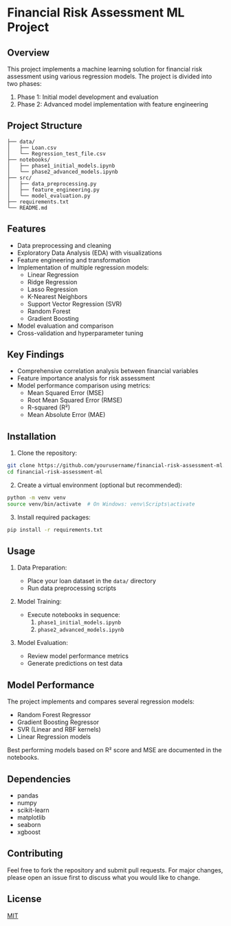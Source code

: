 # Financial Risk Assessment ML Project

## Overview
This project implements a machine learning solution for financial risk assessment using various regression models. The project is divided into two phases:
1. Phase 1: Initial model development and evaluation
2. Phase 2: Advanced model implementation with feature engineering

## Project Structure
```
├── data/
│   ├── Loan.csv
│   └── Regression_test_file.csv
├── notebooks/
│   ├── phase1_initial_models.ipynb
│   └── phase2_advanced_models.ipynb
├── src/
│   ├── data_preprocessing.py
│   ├── feature_engineering.py
│   └── model_evaluation.py
├── requirements.txt
└── README.md
```

## Features
- Data preprocessing and cleaning
- Exploratory Data Analysis (EDA) with visualizations
- Feature engineering and transformation
- Implementation of multiple regression models:
  - Linear Regression
  - Ridge Regression
  - Lasso Regression
  - K-Nearest Neighbors
  - Support Vector Regression (SVR)
  - Random Forest
  - Gradient Boosting
- Model evaluation and comparison
- Cross-validation and hyperparameter tuning

## Key Findings
- Comprehensive correlation analysis between financial variables
- Feature importance analysis for risk assessment
- Model performance comparison using metrics:
  - Mean Squared Error (MSE)
  - Root Mean Squared Error (RMSE)
  - R-squared (R²)
  - Mean Absolute Error (MAE)

## Installation

1. Clone the repository:
```bash
git clone https://github.com/yourusername/financial-risk-assessment-ml.git
cd financial-risk-assessment-ml
```

2. Create a virtual environment (optional but recommended):
```bash
python -m venv venv
source venv/bin/activate  # On Windows: venv\Scripts\activate
```

3. Install required packages:
```bash
pip install -r requirements.txt
```

## Usage

1. Data Preparation:
   - Place your loan dataset in the `data/` directory
   - Run data preprocessing scripts

2. Model Training:
   - Execute notebooks in sequence:
     1. `phase1_initial_models.ipynb`
     2. `phase2_advanced_models.ipynb`

3. Model Evaluation:
   - Review model performance metrics
   - Generate predictions on test data

## Model Performance
The project implements and compares several regression models:
- Random Forest Regressor
- Gradient Boosting Regressor
- SVR (Linear and RBF kernels)
- Linear Regression models

Best performing models based on R² score and MSE are documented in the notebooks.

## Dependencies
- pandas
- numpy
- scikit-learn
- matplotlib
- seaborn
- xgboost

## Contributing
Feel free to fork the repository and submit pull requests. For major changes, please open an issue first to discuss what you would like to change.

## License
[MIT](https://choosealicense.com/licenses/mit/) 